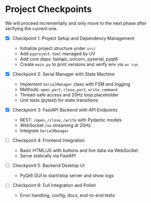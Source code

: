 # Project Checkpoints

We will proceed incrementally and only move to the next phase after verifying the current one.

- [x] Checkpoint 1: Project Setup and Dependency Management
	- Initialize project structure under `src/`
	- Add `pyproject.toml` managed by UV
	- Add core deps: fastapi, uvicorn, pyserial, pyqt6
	- Create `main.py` to print versions and verify env via `uv run`

- [x] Checkpoint 2: Serial Manager with State Machine
	- Implement `SerialManager` class with FSM and logging
	- Methods: `open_port`, `close_port`, `write_command`
	- Thread-safe access and 20Hz loop placeholder
	- Unit tests (pytest) for state transitions

- [x] Checkpoint 3: FastAPI Backend with API Endpoints
	- REST: `/open`, `/close`, `/write` with Pydantic models
	- WebSocket `/ws` streaming at 20Hz
	- Integrate `SerialManager`

- [ ] Checkpoint 4: Frontend Integration
	- Basic HTML/JS with buttons and live data via WebSocket
	- Serve statically via FastAPI

- [ ] Checkpoint 5: Backend Desktop UI
	- PyQt6 GUI to start/stop server and show logs

- [ ] Checkpoint 6: Full Integration and Polish
	- Error handling, config, docs, end-to-end tests